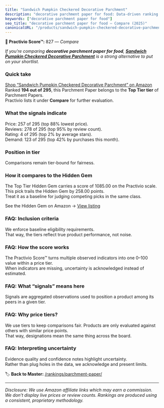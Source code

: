 ```yaml
---
title: "Sandwich Pumpkin Checkered Decorative Parchment"
description: "decorative parchment paper for food: Data-driven ranking using the Practivio Score™. Positioned by quality, value, demand, findability, momentum."
keywords: ["decorative parchment paper for food"]
seo_title: "decorative parchment paper for food — Compare (2025)"
canonicalURL: "/products/sandwich-pumpkin-checkered-decorative-parchment-B0F66Q1LP6/"
---
```


**🛒 Practivio Score™:** 827 — _Compare_


*If you're comparing **decorative parchment paper for food**, **[Sandwich Pumpkin Checkered Decorative Parchment](https://www.amazon.com/dp/B0F66Q1LP6?tag=practivio-20)** is a strong alternative to put on your shortlist.*
### Quick take
[Shop “Sandwich Pumpkin Checkered Decorative Parchment” on Amazon](https://www.amazon.com/dp/B0F66Q1LP6?tag=practivio-20)
Ranked **194 out of 295**, this Parchment Paper belongs to the **Top Tier tier** of Parchment Papers.  
Practivio lists it under **Compare** for further evaluation.

### What the signals indicate
Price: 257 of 295 (top 88% lowest price).  
Reviews: 278 of 295 (top 95% by review count).  
Rating: 4 of 295 (top 2% by average stars).  
Demand: 123 of 295 (top 42% by purchases this month).

### Position in tier
Comparisons remain tier-bound for fairness.

### How it compares to the Hidden Gem
The Top Tier Hidden Gem carries a score of 1085.00 on the Practivio scale.  
This pick trails the Hidden Gem by 258.00 points.  
Treat it as a baseline for judging competing picks in the same class.  

See the Hidden Gem on Amazon → [View listing](https://www.amazon.com/dp/B07SYB2BFW?tag=practivio-20)

### FAQ: Inclusion criteria
We enforce baseline eligibility requirements.  
That way, the tiers reflect true product performance, not noise.

### FAQ: How the score works
The Practivio Score™ turns multiple observed indicators into one 0–100 value within a price tier.  
When indicators are missing, uncertainty is acknowledged instead of estimated.

### FAQ: What “signals” means here
Signals are aggregated observations used to position a product among its peers in a given tier.

### FAQ: Why price tiers?
We use tiers to keep comparisons fair. Products are only evaluated against others with similar price points.  
That way, designations mean the same thing across the board.

### FAQ: Interpreting uncertainty
Evidence quality and confidence notes highlight uncertainty.  
Rather than plug holes in the data, we acknowledge and present limits.

<!-- Missing template for Compare/CompareWithinPriceClass -->


🏷️ **Back to Master:** [/rankings/parchment-paper/](/rankings/parchment-paper/)

---
_Disclosure: We use Amazon affiliate links which may earn a commission. We don’t display live prices or review counts. Rankings are produced using a consistent, proprietary methodology._
